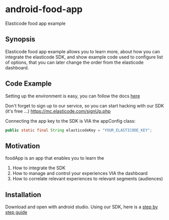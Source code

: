 # android-food-app
Elasticode food app example


## Synopsis
Elasticode food app example allows you to learn more,
about how you can integrate the elasticode SDK,
and show example code used to configure list of options, that you can later change the order from the elasticode dashboard.

## Code Example
Setting up the environment is easy, you can follow the docs 
[here](http://docs.elasticode.com/docs/sdk-intro)

Don't forget to sign up to our service, so you can start hacking with our SDK (it's free ...) 
https://mc.elasticode.com/signUp.php

Connecting the app key to the SDK is VIA the appConfig class: 
```java
public static final String elasticodeKey = "YOUR_ELASTICODE_KEY";
```

## Motivation

foodApp is an app that enables you to learn the  
1. How to integrate the SDK  
2. How to manage and control your experiences VIA the dashboard  
3. How to correlate relevant experiences to relevant segments (audiences)  

## Installation

Download and open with android studio.
Using our SDK,  here is a [step by step guide](http://docs.elasticode.com/docs/sdk-intro)
